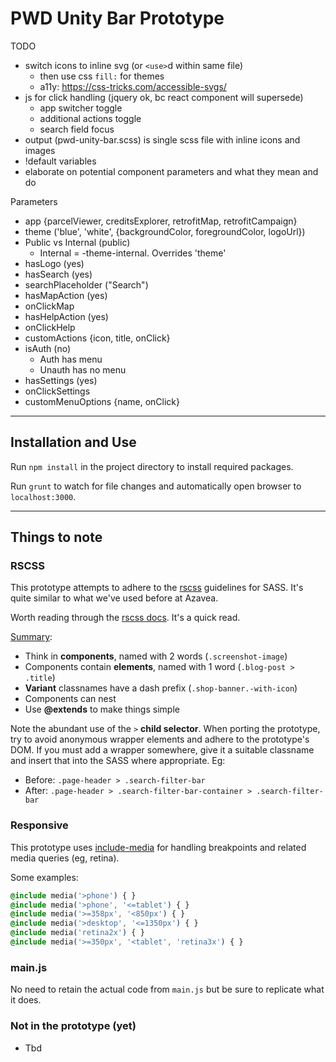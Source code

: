 # PWD Unity Bar Prototype

TODO
- switch icons to inline svg (or `<use>`d within same file)
  - then use css `fill:` for themes
  - a11y: https://css-tricks.com/accessible-svgs/
- js for click handling (jquery ok, bc react component will supersede)
    - app switcher toggle
    - additional actions toggle
    - search field focus
- output (pwd-unity-bar.scss) is single scss file with inline icons and images
- !default variables
- elaborate on potential component parameters and what they mean and do

Parameters
- app {parcelViewer, creditsExplorer, retrofitMap, retrofitCampaign}
- theme ('blue', 'white', {backgroundColor, foregroundColor, logoUrl})
- Public vs Internal (public)
    - Internal = -theme-internal. Overrides 'theme'
- hasLogo (yes)
- hasSearch (yes)
- searchPlaceholder ("Search")
- hasMapAction (yes)
- onClickMap
- hasHelpAction (yes)
- onClickHelp
- customActions {icon, title, onClick}
- isAuth (no)
    - Auth has menu
    - Unauth has no menu
- hasSettings (yes)
- onClickSettings
- customMenuOptions {name, onClick}


---

## Installation and Use
Run `npm install` in the project directory to install required packages.

Run `grunt` to watch for file changes and automatically open browser to
`localhost:3000`.

---

## Things to note

### RSCSS
This prototype attempts to adhere to the [rscss](http://rscss.io/) guidelines
for SASS. It's quite similar to what we've used before at Azavea.

Worth reading through the [rscss docs](http://rscss.io/). It's a quick read.

[Summary](http://rscss.io/summary.html):

- Think in **components**, named with 2 words (`.screenshot-image`)
- Components contain **elements**, named with 1 word (`.blog-post > .title`)
- **Variant** classnames have a dash prefix (`.shop-banner.-with-icon`)
- Components can nest
- Use **@extends** to make things simple

Note the abundant use of the `>` **child selector**. When porting the prototype,
try to avoid anonymous wrapper elements and adhere to the prototype's DOM.
If you must add a wrapper somewhere, give it a suitable classname and insert
that into the SASS where appropriate. Eg:

- Before: `.page-header > .search-filter-bar`
- After: `.page-header > .search-filter-bar-container > .search-filter-bar`

### Responsive

This prototype uses [include-media](http://include-media.com/) for handling
breakpoints and related media queries (eg, retina).

Some examples:

```css
@include media('>phone') { }
@include media('>phone', '<=tablet') { }
@include media('>=358px', '<850px') { }
@include media('>desktop', '<=1350px') { }
@include media('retina2x') { }
@include media('>=350px', '<tablet', 'retina3x') { }
```

### main.js

No need to retain the actual code from `main.js` but be sure to replicate
what it does.

### Not in the prototype (yet)

- Tbd
